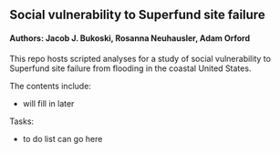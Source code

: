 ## Social vulnerability to Superfund site failure

#### Authors: Jacob J. Bukoski, Rosanna Neuhausler, Adam Orford

This repo hosts scripted analyses for a study of social vulnerability to Superfund site failure from flooding in the coastal United States.

The contents include:

  - will fill in later

Tasks:

  - to do list can go here

